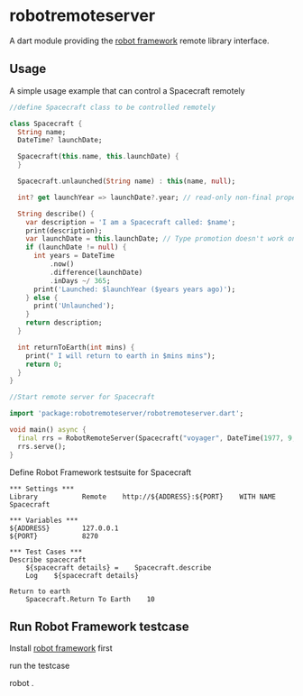 # robotremoteserver

A dart module providing the [robot framework](http://www.robotframework.org) remote library interface.

## Usage

A simple usage example that can control a Spacecraft remotely

```dart
//define Spacecraft class to be controlled remotely

class Spacecraft {
  String name;
  DateTime? launchDate;

  Spacecraft(this.name, this.launchDate) {
  }

  Spacecraft.unlaunched(String name) : this(name, null);

  int? get launchYear => launchDate?.year; // read-only non-final property

  String describe() {
    var description = 'I am a Spacecraft called: $name';
    print(description);
    var launchDate = this.launchDate; // Type promotion doesn't work on getters.
    if (launchDate != null) {
      int years = DateTime
          .now()
          .difference(launchDate)
          .inDays ~/ 365;
      print('Launched: $launchYear ($years years ago)');
    } else {
      print('Unlaunched');
    }
    return description;
  }

  int returnToEarth(int mins) {
    print(" I will return to earth in $mins mins");
    return 0;
  }
}
```

```dart
//Start remote server for Spacecraft

import 'package:robotremoteserver/robotremoteserver.dart';

void main() async {
  final rrs = RobotRemoteServer(Spacecraft("voyager", DateTime(1977, 9, 5)));
  rrs.serve();
}
```

Define Robot Framework testsuite for Spacecraft

```robotframework
*** Settings ***
Library           Remote    http://${ADDRESS}:${PORT}    WITH NAME    Spacecraft

*** Variables ***
${ADDRESS}        127.0.0.1
${PORT}           8270

*** Test Cases ***
Describe spacecraft
    ${spacecraft details} =    Spacecraft.describe
    Log    ${spacecraft details}

Return to earth
    Spacecraft.Return To Earth    10

```

## Run Robot Framework testcase

Install [robot framework](https://github.com/robotframework/robotframework/blob/master/INSTALL.rst) first

run the testcase 

robot .
